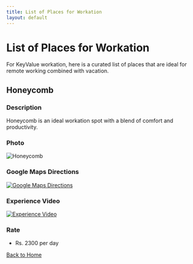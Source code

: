 ```yaml
---
title: List of Places for Workation
layout: default
---
```


# List of Places for Workation

For KeyValue workation, here is a curated list of places that are ideal for remote working combined with vacation.

## Honeycomb

### Description
Honeycomb is an ideal workation spot with a blend of comfort and productivity.

### Photo
![Honeycomb](https://example.com/path/to/honeycomb-photo.jpg)

### Google Maps Directions
[![Google Maps Directions](https://example.com/path/to/google-maps-thumbnail.jpg)](https://www.google.com/maps/dir/?api=1&destination=Honeycomb)

### Experience Video
[![Experience Video](https://img.youtube.com/vi/YOUTUBE_VIDEO_ID/0.jpg)](https://www.youtube.com/watch?v=YOUTUBE_VIDEO_ID)

### Rate
- Rs. 2300 per day

[Back to Home](home.md)
